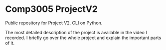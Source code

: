 # Comp3005 ProjectV2
 Public repository for Project V2. CLI on Python.

The most detailed description of the project is available in the video I recorded. I briefly go over the whole project and explain the important parts of it.
